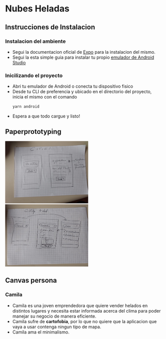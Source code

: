 # Nubes Heladas

## Instrucciones de Instalacion

### Instalacion del ambiente

- Segui la documentacion oficial de [Expo](https://docs.expo.dev/get-started/installation/) para la instalacion del mismo.
- Segui la esta simple guia para instalar tu propio [emulador de Android Studio](https://docs.expo.dev/workflow/android-studio-emulator/)

### Inicilizando el proyecto

- Abri tu emulador de Android o conecta tu dispositivo fisico
- Desde tu CLI de preferencia y ubicado en el directorio del proyecto, inicia el mismo con el comando
  ```bash
  yarn android
  ```
- Espera a que todo cargue y listo!

## Paperprototyping

<img src="./assets/proto01.jpeg" alt="guest screen" height="200" />

<img src="./assets/proto02.jpeg" alt="guest screen" height="200" />

## Canvas persona

### Camila

- Camila es una joven emprendedora que quiere vender helados en distintos lugares y necesita estar informada acerca del clima para poder manejar su negocio de manera eficiente.
- Camila sufre de **cartofobia**, por lo que no quiere que la aplicacion que vaya a usar contenga ningun tipo de mapa.
- Camila ama el minimalismo.
